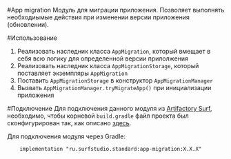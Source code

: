 #App migration
Модуль для миграции приложения. Позволяет выполнять необходиымые действия при изменении версии приложения (обновлении).

#Использование
1. Реализовать наследник класса `AppMigration`, который вмещает в себя всю логику для определенной версии прилолжения
1. Реализовать наследник класса `AppMigrationStorage`, который поставляет экземпляры `AppMigration`
1. Поставить `AppMigrationStorage` в конструктор `AppMigrationManager`
1. Вызвать `AppMigrationManager.tryMigrateApp()` при инициализации приложения 

#Подключение
Для подключения данного модуля из [Artifactory Surf](http://artifactory.surfstudio.ru), необходимо, 
чтобы корневой `build.gradle` файл проекта был сконфигурирован так, как описано 
[здесь](https://bitbucket.org/surfstudio/android-standard/overview).
  
Для подключения модуля через Gradle:
```
    implementation "ru.surfstudio.standard:app-migration:X.X.X"
```